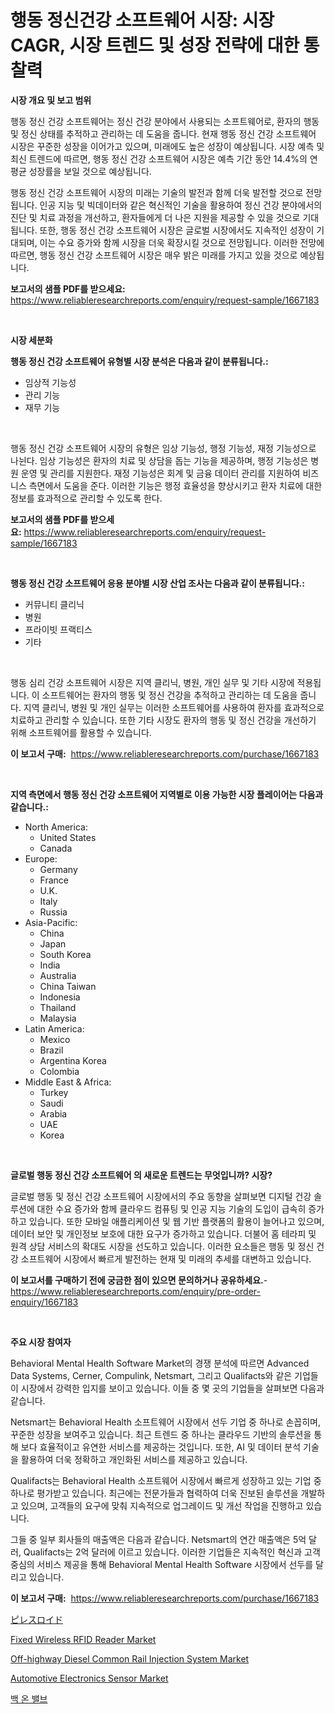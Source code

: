 <p><h1>행동 정신건강 소프트웨어 시장: 시장 CAGR, 시장 트렌드 및 성장 전략에 대한 통찰력</h1></p><p><strong>시장 개요 및 보고 범위</strong></p>
<p><p>행동 정신 건강 소프트웨어는 정신 건강 분야에서 사용되는 소프트웨어로, 환자의 행동 및 정신 상태를 추적하고 관리하는 데 도움을 줍니다. 현재 행동 정신 건강 소프트웨어 시장은 꾸준한 성장을 이어가고 있으며, 미래에도 높은 성장이 예상됩니다. 시장 예측 및 최신 트렌드에 따르면, 행동 정신 건강 소프트웨어 시장은 예측 기간 동안 14.4%의 연평균 성장률을 보일 것으로 예상됩니다. </p><p>행동 정신 건강 소프트웨어 시장의 미래는 기술의 발전과 함께 더욱 발전할 것으로 전망됩니다. 인공 지능 및 빅데이터와 같은 혁신적인 기술을 활용하여 정신 건강 분야에서의 진단 및 치료 과정을 개선하고, 환자들에게 더 나은 지원을 제공할 수 있을 것으로 기대됩니다. 또한, 행동 정신 건강 소프트웨어 시장은 글로벌 시장에서도 지속적인 성장이 기대되며, 이는 수요 증가와 함께 시장을 더욱 확장시킬 것으로 전망됩니다. 이러한 전망에 따르면, 행동 정신 건강 소프트웨어 시장은 매우 밝은 미래를 가지고 있을 것으로 예상됩니다.</p></p>
<p><strong>보고서의 샘플 PDF를 받으세요:</strong> <a href="https://www.reliableresearchreports.com/enquiry/request-sample/1667183">https://www.reliableresearchreports.com/enquiry/request-sample/1667183</a></p>
<p>&nbsp;</p>
<p><strong>시장 세분화</strong></p>
<p><strong>행동 정신 건강 소프트웨어 유형별 시장 분석은 다음과 같이 분류됩니다.:</strong></p>
<p><ul><li>임상적 기능성</li><li>관리 기능</li><li>재무 기능</li></ul></p>
<p>&nbsp;</p>
<p><p>행동 정신 건강 소프트웨어 시장의 유형은 임상 기능성, 행정 기능성, 재정 기능성으로 나뉜다. 임상 기능성은 환자의 치료 및 상담을 돕는 기능을 제공하며, 행정 기능성은 병원 운영 및 관리를 지원한다. 재정 기능성은 회계 및 금융 데이터 관리를 지원하여 비즈니스 측면에서 도움을 준다. 이러한 기능은 행정 효율성을 향상시키고 환자 치료에 대한 정보를 효과적으로 관리할 수 있도록 한다.</p></p>
<p><strong>보고서의 샘플 PDF를 받으세요:</strong>&nbsp;<a href="https://www.reliableresearchreports.com/enquiry/request-sample/1667183">https://www.reliableresearchreports.com/enquiry/request-sample/1667183</a></p>
<p>&nbsp;</p>
<p><strong> 행동 정신 건강 소프트웨어 응용 분야별 시장 산업 조사는 다음과 같이 분류됩니다.:</strong></p>
<p><ul><li>커뮤니티 클리닉</li><li>병원</li><li>프라이빗 프랙티스</li><li>기타</li></ul></p>
<p>&nbsp;</p>
<p><p>행동 심리 건강 소프트웨어 시장은 지역 클리닉, 병원, 개인 실무 및 기타 시장에 적용됩니다. 이 소프트웨어는 환자의 행동 및 정신 건강을 추적하고 관리하는 데 도움을 줍니다. 지역 클리닉, 병원 및 개인 실무는 이러한 소프트웨어를 사용하여 환자를 효과적으로 치료하고 관리할 수 있습니다. 또한 기타 시장도 환자의 행동 및 정신 건강을 개선하기 위해 소프트웨어를 활용할 수 있습니다.</p></p>
<p><strong>이 보고서 구매:</strong>&nbsp; <a href="https://www.reliableresearchreports.com/purchase/1667183">https://www.reliableresearchreports.com/purchase/1667183</a></p>
<p>&nbsp;</p>
<p><strong>지역 측면에서 행동 정신 건강 소프트웨어 지역별로 이용 가능한 시장 플레이어는 다음과 같습니다.:</strong></p>
<p><ul>
    <li>
        North America:
        <ul>
            <li>United States</li>
            <li>Canada</li>
        </ul>
    </li>
    <li>
        Europe:
        <ul>
            <li>Germany</li>
            <li>France</li>
            <li>U.K.</li>
            <li>Italy</li>
            <li>Russia</li>
        </ul>
    </li>
    <li>
        Asia-Pacific:
        <ul>
            <li>China</li>
            <li>Japan</li>
            <li>South Korea</li>
            <li>India</li>
            <li>Australia</li>
            <li>China Taiwan</li>
            <li>Indonesia</li>
            <li>Thailand</li>
            <li>Malaysia</li>
        </ul>
    </li>
    <li>
        Latin America:
        <ul>
            <li>Mexico</li>
            <li>Brazil</li>
            <li>Argentina Korea</li>
            <li>Colombia</li>
        </ul>
    </li>
    <li>
        Middle East & Africa:
        <ul>
            <li>Turkey</li>
            <li>Saudi</li>
            <li>Arabia</li>
            <li>UAE</li>
            <li>Korea</li>
        </ul>
    </li>
    </ul></p>
<p>&nbsp;</p>
<p><strong>글로벌 행동 정신 건강 소프트웨어 의 새로운 트렌드는 무엇입니까? 시장?</strong></p>
<p><p>글로벌 행동 및 정신 건강 소프트웨어 시장에서의 주요 동향을 살펴보면 디지털 건강 솔루션에 대한 수요 증가와 함께 클라우드 컴퓨팅 및 인공 지능 기술의 도입이 급속히 증가하고 있습니다. 또한 모바일 애플리케이션 및 웹 기반 플랫폼의 활용이 늘어나고 있으며, 데이터 보안 및 개인정보 보호에 대한 요구가 증가하고 있습니다. 더불어 홈 테라피 및 원격 상담 서비스의 확대도 시장을 선도하고 있습니다. 이러한 요소들은 행동 및 정신 건강 소프트웨어 시장에서 빠르게 발전하는 현재 및 미래의 추세를 대변하고 있습니다.</p></p>
<p><strong>이 보고서를 구매하기 전에 궁금한 점이 있으면 문의하거나 공유하세요.</strong>- <a href="https://www.reliableresearchreports.com/enquiry/pre-order-enquiry/1667183">https://www.reliableresearchreports.com/enquiry/pre-order-enquiry/1667183</a></p>
<p>&nbsp;</p>
<p><strong>주요 시장 참여자</strong></p>
<p><p>Behavioral Mental Health Software Market의 경쟁 분석에 따르면 Advanced Data Systems, Cerner, Compulink, Netsmart, 그리고 Qualifacts와 같은 기업들이 시장에서 강력한 입지를 보이고 있습니다. 이들 중 몇 곳의 기업들을 살펴보면 다음과 같습니다.</p><p>Netsmart는 Behavioral Health 소프트웨어 시장에서 선두 기업 중 하나로 손꼽히며, 꾸준한 성장을 보여주고 있습니다. 최근 트렌드 중 하나는 클라우드 기반의 솔루션을 통해 보다 효율적이고 유연한 서비스를 제공하는 것입니다. 또한, AI 및 데이터 분석 기술을 활용하여 더욱 정확하고 개인화된 서비스를 제공하고 있습니다.</p><p>Qualifacts는 Behavioral Health 소프트웨어 시장에서 빠르게 성장하고 있는 기업 중 하나로 평가받고 있습니다. 최근에는 전문가들과 협력하여 더욱 진보된 솔루션을 개발하고 있으며, 고객들의 요구에 맞춰 지속적으로 업그레이드 및 개선 작업을 진행하고 있습니다.</p><p>그들 중 일부 회사들의 매출액은 다음과 같습니다. Netsmart의 연간 매출액은 5억 달러, Qualifacts는 2억 달러에 이르고 있습니다. 이러한 기업들은 지속적인 혁신과 고객 중심의 서비스 제공을 통해 Behavioral Mental Health Software 시장에서 선두를 달리고 있습니다.</p></p>
<p><strong>이 보고서 구매:</strong>&nbsp;&nbsp;<a href="https://www.reliableresearchreports.com/purchase/1667183">https://www.reliableresearchreports.com/purchase/1667183</a></p>
<p><p><a href="https://github.com/CloydAbbott2023/Market-Research-Report-List-1/blob/main/574581415793.md">ピレスロイド</a></p><p><a href="https://github.com/gdfhhhj/Market-Research-Report-List-3/blob/main/fixed-wireless-rfid-reader-market.md">Fixed Wireless RFID Reader Market</a></p><p><a href="https://issuu.com/reportprime-2/docs/off-highway-diesel-common-rail-injection-system-ma">Off-highway Diesel Common Rail Injection System Market</a></p><p><a href="https://issuu.com/reportprime-2/docs/automotive-electronics-sensor-market-size-2030.ppt">Automotive Electronics Sensor Market</a></p><p><a href="https://github.com/JackieFauhey9089475/Market-Research-Report-List-1/blob/main/370023814458.md">백 온 밸브</a></p></p>
